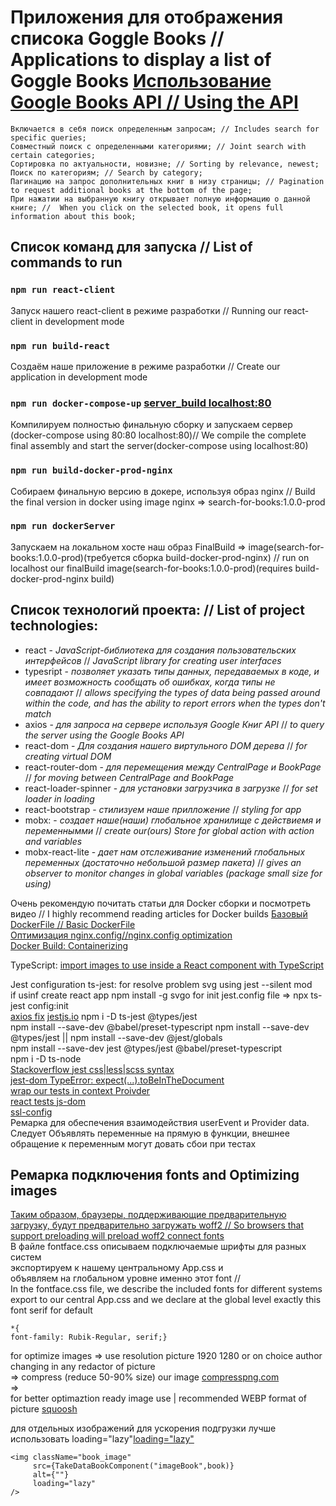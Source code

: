 # Приложения для отображения списока Goggle Books // Applications to display a list of Goggle Books [Использование Google Books API // Using the API](https://developers.google.com/books/docs/v1/using?hl=ru#query-params)  
    Включается в себя поиск определенным запросам; // Includes search for specific queries;  
    Совместный поиск с определенными категориями; // Joint search with certain categories;  
    Сортировка по актуальности, новизне; // Sorting by relevance, newest;  
    Поиск по категориям; // Search by category;  
    Пагинацию на запрос дополнительных книг в низу страницы; // Pagination to request additional books at the bottom of the page;  
    При нажатии на выбранную книгу открывает полную информацию о данной книге; //  When you click on the selected book, it opens full information about this book;  

## Список команд для запуска // List of commands to run

### `npm run react-client`
Запуск нашего react-client в режиме разработки // Running our react-client in development mode
### `npm run build-react`
Создаём наше приложение в режиме разработки // Create our application in development mode
### `npm run docker-compose-up` [server_build localhost:80](http://localhost:80)
Компилируем полностью финальную сборку и запускаем сервер (docker-compose using 80:80 localhost:80)// We compile the complete final assembly and start the server(docker-compose using localhost:80)  
### `npm run build-docker-prod-nginx`
Собираем финальную версию в докере, используя образ nginx // Build the final version in docker using image nginx => search-for-books:1.0.0-prod
### `npm run dockerServer`
Запускаем на локальном хосте наш образ FinalBuild => image(search-for-books:1.0.0-prod)(требуется сборка build-docker-prod-nginx) // run on localhost our finalBuild image(search-for-books:1.0.0-prod)(requires build-docker-prod-nginx build)  

## Список технологий проекта: // List of project technologies:  
* react - _JavaScript-библиотека для создания пользовательских интерфейсов_ // _JavaScript library for creating user interfaces_  
* typesript - _позволяет указать типы данных, передаваемых в коде, и имеет возможность сообщать об ошибках, когда типы не совпадают_ // _allows specifying the types of data being passed around within the code, and has the ability to report errors when the types don't match_  
* axios - _для запроса на сервере используя Google Книг API_ // _to query the server using the Google Books API_  
* react-dom - _Для создания нашего виртульного DOM дерева_ // _for creating virtual DOM_  
* react-router-dom - _для перемещения между CentralPage и BookPage_ // _for moving between CentralPage and BookPage_  
* react-loader-spinner  - _для установки загрузчика в загрузке_ // _for set loader in loading_  
* react-bootstrap - _стилизуем наше прилложение_ // _styling for app_  
* mobx: - _создает наше(наши) глобальное хранилище с действиемя и переменнымми_  //  _create our(ours) Store for global action with action and variables_  
* mobx-react-lite - _дает нам отслеживание изменений глобальных переменных (достаточно небольшой размер пакета)_ // _gives an observer to monitor changes in global variables (package small size for using)_


Очень рекомендую почитать статьи для Docker сборки и посмотреть видео // I highly recommend reading articles for Docker builds
[Базовый DockerFile // Basic DockerFile](https://javascript.plainenglish.io/how-to-serve-a-react-app-with-nginx-in-a-non-root-docker-container-cbc4c6acc177)  
[Оптимизация nginx.config//nginx.config optimization](https://itnext.io/nginx-create-react-app-gzip-tripple-your-lighthouse-performance-score-in-5-minutes-627465c3f445)  
[Docker Build: Containerizing](https://www.youtube.com/watch?v=8VHheCkw-7k&t=3304s)

TypeScript:
[import images to use inside a React component with TypeScript](https://stackoverflow.com/questions/52759220/importing-images-in-typescript-react-cannot-find-module)

Jest configuration ts-jest:
for resolve problem svg using jest --silent mod  
if usinf create react app  npm install -g svgo
for init jest.config file => npx ts-jest config:init  
[axios fix](https://stackoverflow.com/questions/74940474/jest-encountered-an-unexpected-token)
[jestjs.io](https://jestjs.io/docs/getting-started#using-typescript)
npm i -D ts-jest @types/jest  
npm install --save-dev @babel/preset-typescript
npm install --save-dev @types/jest || npm install --save-dev @jest/globals  
npm install --save-dev jest @types/jest @babel/preset-typescript  
npm i -D ts-node  
[Stackoverflow jest css|less|scss syntax](https://stackoverflow.com/questions/39418555/syntaxerror-with-jest-and-react-and-importing-css-files)  
[jest-dom TypeError: expect(...).toBeInTheDocument](https://github.com/nrwl/nx/issues/9140)  
[wrap our tests in context Proivder](https://stackoverflow.com/questions/75728532/uncaught-typeerror-cannot-destructure-property-basename-of-react2-usecontext)  
[react tests js-dom](https://stackoverflow.com/questions/56547215/react-testing-library-why-is-tobeinthedocument-not-a-function)  
[ssl-config](https://ssl-config.mozilla.org/)  
Ремарка для обеспечения взаимодействия userEvent и
Provider data.   
Следует Объявлять переменные на прямую в функции,
внешнее обращение к переменным могут довать сбои при тестах   

## Ремарка подключения fonts and Optimizing images
[Таким образом, браузеры, поддерживающие предварительную загрузку, будут предварительно загружать woff2 // So browsers that support preloading will preload woff2
](https://stackoverflow.com/questions/1330825/preloading-font-face-fonts)
[connect fonts](https://www.youtube.com/watch?v=GwA0BN5RgB0)  
В файле fontface.css описываем подключаемые шрифты для разных систем  
экспортируем к нашему центральному App.css и  
объявляем на глобальном уровне именно этот font  //  
In the fontface.css file, we describe the included fonts for different systems
export to our central App.css and
we declare at the global level exactly this font  serif for default
```
*{
font-family: Rubik-Regular, serif;}
```

for optimize images =>
use resolution picture 1920 1280 or on choice author  
changing in any redactor of picture   
=>
compress (reduce 50-90% size) our image [compresspng.com](https://compresspng.com/)  
=>  
for better optimaztion ready image use | recommended WEBP format of picture [squoosh](https://squoosh.app/) 

для отдельных изображений для ускорения подгрузки лучше использовать loading="lazy"[loading="lazy"](https://stackoverflow.com/questions/69054825/how-should-i-implement-lazy-loading-for-my-images-in-react)  

```
<img className="book_image"
     src={TakeDataBookComponent("imageBook",book)}
     alt={""}
     loading="lazy"
/>
```
